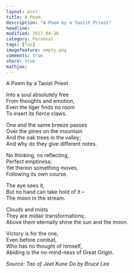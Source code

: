 ```yaml
---
layout: post
title: A Poem 
description: "A Poem by a Taoist Priest"
headline:
modified: 2017-04-26
category: Personal
tags: [Tao]
imagefeature: empty.png
comments: true
share: true
mathjax:
---
```


A Poem by a Taoist Priest

Into a soul absolutely free  
From thoughts and emotion,  
Even the tiger finds no room  
To insert its fierce claws.


One and the same breeze passes  
Over the pines on the mountain  
And the oak trees in the valley;  
And why do they give different notes.


No thinking, no reflecting,  
Perfect emptiness;  
Yet therein something moves,  
Following its own course.


The eye sees it,  
But no hand can take hold of it –  
The moon in the stream.


Clouds and mists  
They are midair transformations;  
Above them eternally shine the sun and the moon.   


Victory is for the one,  
Even before combat,  
Who has no thought of himself,  
Abiding is the no-mind-ness of Great Origin.


*Source: Tao of Jeet Kune Do by Bruce Lee*
